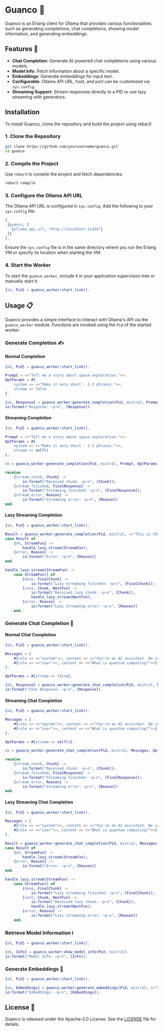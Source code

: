 # Guanco 🦙

Guanco is an Erlang client for Ollama that provides various functionalities such as generating completions, chat completions, showing model information, and generating embeddings.

## Features 🚀

- **Chat Completion**: Generate AI-powered chat completions using various models.
- **Model Info**: Fetch information about a specific model.
- **Embeddings**: Generate embeddings for input text.
- **Configurable**: Ollama API URL, host, and port can be customized via `sys.config`.
- **Streaming Support**: Stream responses directly to a PID or use lazy streaming with generators.

## Installation

To install Guanco, clone the repository and build the project using rebar3:

### 1. Clone the Repository

```sh
git clone https://github.com/yourusername/guanco.git
cd guanco
```

### 2. Compile the Project

Use `rebar3` to compile the project and fetch dependencies:

```sh
rebar3 compile
```

### 3. Configure the Ollama API URL

The Ollama API URL is configured in `sys.config`. Add the following to your `sys.config` file:

```erlang
[
 {guanco, [
   {ollama_api_url, "http://localhost:11434"}
 ]}
].
```

Ensure the `sys.config` file is in the same directory where you run the Erlang VM or specify its location when starting the VM.

### 4. Start the Worker

To start the `guanco_worker`, include it in your application supervision tree or manually start it:

```erlang
{ok, Pid} = guanco_worker:start_link().
```

## Usage 📋

Guanco provides a simple interface to interact with Ollama's API via the `guanco_worker` module. Functions are invoked using the `Pid` of the started worker.

### Generate Completion ✍️

#### Normal Completion

```erlang
{ok, Pid} = guanco_worker:start_link().

Prompt = <<"Tell me a story about space exploration.">>.
OptParams = #{
    system => <<"Make it very short - 2-3 phrases.">>,
    stream => false
}.

{ok, Response} = guanco_worker:generate_completion(Pid, mistral, Prompt, OptParams).
io:format("Response: ~p~n", [Response]).
```

#### Streaming Completion

```erlang
{ok, Pid} = guanco_worker:start_link().

Prompt = <<"Tell me a story about space exploration.">>.
OptParams = #{
    system => <<"Make it very short - 2-3 phrases.">>,
    stream => self()
}.

ok = guanco_worker:generate_completion(Pid, mistral, Prompt, OptParams),

receive
    {stream_chunk, Chunk} ->
        io:format("Received chunk: ~p~n", [Chunk]);
    {stream_finished, FinalResponse} ->
        io:format("Streaming finished: ~p~n", [FinalResponse]);
    {stream_error, Reason} ->
        io:format("Streaming error: ~p~n", [Reason])
end.
```

#### Lazy Streaming Completion

```erlang
{ok, Pid} = guanco_worker:start_link().

Result = guanco_worker:generate_completion(Pid, mistral, <<"This is the test">>, #{stream => true}),
case Result of
    {ok, StreamFun} ->
        handle_lazy_stream(StreamFun);
    {error, Reason} ->
        io:format("Error: ~p~n", [Reason])
end.

handle_lazy_stream(StreamFun) ->
    case StreamFun() of
        {done, FinalChunk} ->
            io:format("Lazy streaming finished: ~p~n", [FinalChunk]);
        {cont, Chunk, NextFun} ->
            io:format("Received lazy chunk: ~p~n", [Chunk]),
            handle_lazy_stream(NextFun);
        {error, Reason} ->
            io:format("Lazy streaming error: ~p~n", [Reason])
    end.
```

### Generate Chat Completion 💬

#### Normal Chat Completion

```erlang
{ok, Pid} = guanco_worker:start_link().

Messages = [
    #{role => <<"system">>, content => <<"You're an AI assistant. Be concise.">>},
    #{role => <<"user">>, content => <<"What is quantum computing?">>}
].

OptParams = #{stream => false}.

{ok, Response} = guanco_worker:generate_chat_completion(Pid, mistral, Messages, OptParams).
io:format("Chat Response: ~p~n", [Response]).
```

#### Streaming Chat Completion

```erlang
{ok, Pid} = guanco_worker:start_link().

Messages = [
    #{role => <<"system">>, content => <<"You're an AI assistant. Be concise.">>},
    #{role => <<"user">>, content => <<"What is quantum computing?">>}
].

OptParams = #{stream => self()}.

ok = guanco_worker:generate_chat_completion(Pid, mistral, Messages, OptParams),

receive
    {stream_chunk, Chunk} ->
        io:format("Received chunk: ~p~n", [Chunk]);
    {stream_finished, FinalResponse} ->
        io:format("Streaming finished: ~p~n", [FinalResponse]);
    {stream_error, Reason} ->
        io:format("Streaming error: ~p~n", [Reason])
end.
```

#### Lazy Streaming Chat Completion

```erlang
{ok, Pid} = guanco_worker:start_link().

Messages = [
    #{role => <<"system">>, content => <<"You're an AI assistant. Be concise.">>},
    #{role => <<"user">>, content => <<"What is quantum computing?">>}
].

Result = guanco_worker:generate_chat_completion(Pid, mistral, Messages, #{stream => true}),
case Result of
    {ok, StreamFun} ->
        handle_lazy_stream(StreamFun);
    {error, Reason} ->
        io:format("Error: ~p~n", [Reason])
end.

handle_lazy_stream(StreamFun) ->
    case StreamFun() of
        {done, FinalChunk} ->
            io:format("Lazy streaming finished: ~p~n", [FinalChunk]);
        {cont, Chunk, NextFun} ->
            io:format("Received lazy chunk: ~p~n", [Chunk]),
            handle_lazy_stream(NextFun);
        {error, Reason} ->
            io:format("Lazy streaming error: ~p~n", [Reason])
    end.
```

### Retrieve Model Information ℹ️

```erlang
{ok, Pid} = guanco_worker:start_link().

{ok, Info} = guanco_worker:show_model_info(Pid, mistral).
io:format("Model Info: ~p~n", [Info]).
```

### Generate Embeddings 🧠

```erlang
{ok, Pid} = guanco_worker:start_link().

{ok, Embeddings} = guanco_worker:generate_embeddings(Pid, mistral, <<"Sample text">>).
io:format("Embeddings: ~p~n", [Embeddings]).
```

## License 📜

Guanco is released under the Apache-2.0 License. See the [LICENSE](LICENSE) file for details.
